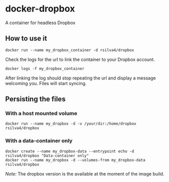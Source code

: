 # docker-dropbox
A container for headless Dropbox

## How to use it
```
docker run --name my_dropbox_container -d rsilva4/dropbox
```
Check the logs for the url to link the container to your Dropbox account.
```
docker logs -f my_dropbox_container
```
After linking the log should stop repeating the url and display a message welcoming you. Files will start syncing. 

## Persisting the files

### With a host mounted volume
```
docker run --name my_dropbox -d -v /your/dir:/home/dropbox rsilva4/dropbox
```
### With a data-container only
```
docker create --name my_dropbox-data --entrypoint echo -d rsilva4/dropbox "Data-container only"
docker run --name my_dropbox -d --volumes-from my_dropbox-data rsilva4/dropbox
```

*Note:* The dropbox version is the available at the moment of the image build.
